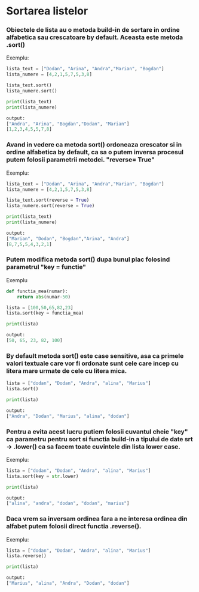 # Sortarea listelor

### Obiectele de lista au o metoda build-in de sortare in ordine alfabetica sau crescatoare by default. Aceasta este metoda .sort()

Exemplu:

```python
lista_text = ["Dodan", "Arina", "Andra","Marian", "Bogdan"]
lista_numere = [4,2,1,5,7,5,3,8]

lista_text.sort()
lista_numere.sort()

print(lista_text)
print(lista_numere)

output:
["Andra", "Arina", "Bogdan","Dodan", "Marian"]
[1,2,3,4,5,5,7,8]
```

### Avand in vedere ca metoda sort() ordoneaza crescator si in ordine alfabetica by default, ca sa o putem inversa procesul putem folosii parametrii metodei. "reverse= True"

Exemplu:

```python
lista_text = ["Dodan", "Arina", "Andra","Marian", "Bogdan"]
lista_numere = [4,2,1,5,7,5,3,8]

lista_text.sort(reverse = True)
lista_numere.sort(reverse = True)

print(lista_text)
print(lista_numere)

output:
["Marian", "Dodan", "Bogdan","Arina", "Andra"]
[8,7,5,5,4,3,2,1]
```

### Putem modifica metoda sort() dupa bunul plac folosind parametrul "key = functie"

Exemplu

```python
def functia_mea(numar):
    return abs(numar-50)

lista = [100,50,65,82,23]
lista.sort(key = functia_mea)

print(lista)

output:
[50, 65, 23, 82, 100]
```

### By default metoda sort() este case sensitive, asa ca primele valori textuale care vor fi ordonate sunt cele care incep cu litera mare urmate de cele cu litera mica.

```python
lista = ["dodan", "Dodan", "Andra", "alina", "Marius"]
lista.sort()

print(lista)

output:
["Andra", "Dodan", "Marius", "alina", "dodan"]
```

### Pentru a evita acest lucru putiem folosii cuvantul cheie "key" ca parametru pentru sort si  functia build-in a tipului de date srt -> .lower() ca sa facem toate cuvintele din lista lower case.

Exemplu:

```python
lista = ["dodan", "Dodan", "Andra", "alina", "Marius"]
lista.sort(key = str.lower)

print(lista)

output:
["alina", "andra", "dodan", "dodan", "marius"]
```

### Daca vrem sa inversam ordinea fara a ne interesa ordinea din alfabet putem folosii direct functia .reverse().

Exemplu:

```python
lista = ["dodan", "Dodan", "Andra", "alina", "Marius"]
lista.reverse()

print(lista)

output:
["Marius", "alina", "Andra", "Dodan", "dodan"]
```
